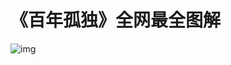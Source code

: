 # 《百年孤独》全网最全图解
 ![img](https://github.com/zjxmmd/one-hundred-years-of-solitude/blob/main/百年孤独图解%20——DMMD.png)
